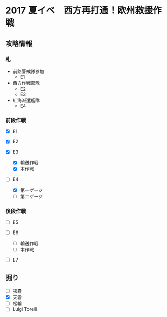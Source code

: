 # 2017 夏イベ　西方再打通！欧州救援作戦


## 攻略情報
### 札

- 前路警戒隊参加
	- E1
- 西方作戦部隊
	- E2
	- E3
- 紅海派遣艦隊
	- E4


### 前段作戦

- [x] E1

- [x] E2

- [x] E3
	- [x] 輸送作戦
	- [x] 本作戦

- [ ] E4
	- [x] 第一ゲージ
	- [ ] 第二ゲージ

### 後段作戦

- [ ] E5

- [ ] E6
	- [ ] 輸送作戦
	- [ ] 本作戦

- [ ] E7

## 掘り

- [ ] 狭霧
- [x] 天霧
- [ ] 松輪
- [ ] Luigi Torelli
